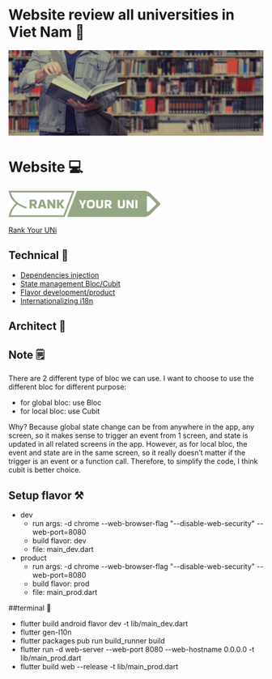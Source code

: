 # Website review all universities in Viet Nam 🥰

[<img src="assets/images/i_home_background.png">](https://rankyouruni.com/)

# Website 💻

[<img src="assets/images/i_home_logo.png"  style="width:300px">](https://rankyouruni.com/)

[Rank Your UNi](https://rankyouruni.com/)



## Technical 📡

- [Dependencies injection](https://pub.dev/packages/injectable)
- [State management Bloc/Cubit](https://pub.dev/packages/flutter_bloc)
- [Flavor development/product](https://medium.com/@animeshjain/build-flavors-in-flutter-android-and-ios-with-different-firebase-projects-per-flavor-27c5c5dac10b)
- [Internationalizing i18n](https://docs.flutter.dev/development/accessibility-and-localization/internationalization)

## Architect 🌴

## Note 🗒️
There are 2 different type of bloc we can use. I want to choose to use the different bloc for different purpose:

- for global bloc: use Bloc
- for local bloc: use Cubit

Why? Because global state change can be from anywhere in the app, any screen, so it makes sense to trigger an event from 1 screen, and state is updated in all related screens in the app.
However, as for local bloc, the event and state are in the same screen, so it really doesn’t matter if the trigger is an event or a function call. Therefore, to simplify the code, I think cubit is better choice.

## Setup flavor ⚒️

- dev
  - run args: -d chrome --web-browser-flag "--disable-web-security" --web-port=8080
  - build flavor: dev
  - file: main_dev.dart
- product
  - run args: -d chrome --web-browser-flag "--disable-web-security" --web-port=8080
  - build flavor: prod
  - file: main_prod.dart

##terminal 📁
- flutter build android flavor dev -t lib/main_dev.dart
- flutter gen-l10n
- flutter packages pub run build_runner build
- flutter run -d web-server --web-port 8080 --web-hostname 0.0.0.0 -t lib/main_prod.dart
- flutter build web --release -t lib/main_prod.dart
